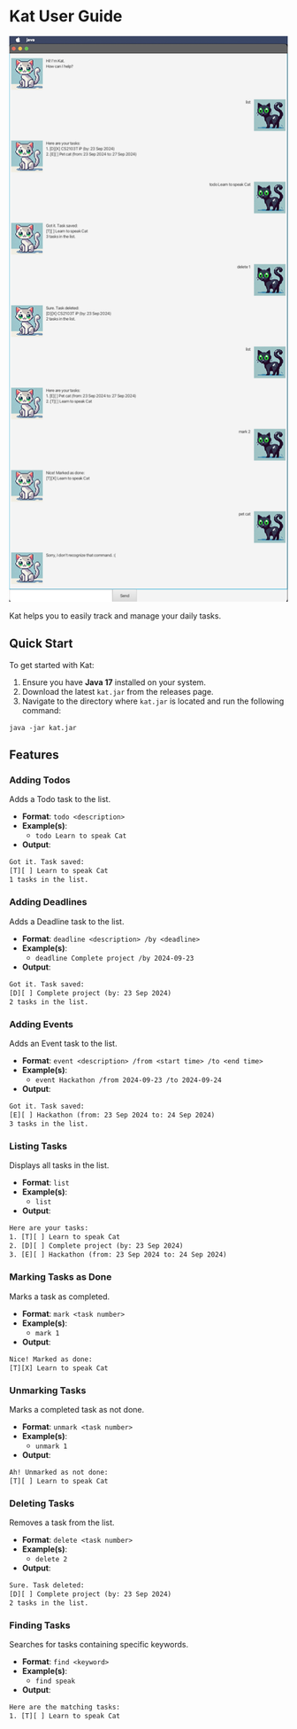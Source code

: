 # Kat User Guide

![Kat](Ui.png)

Kat helps you to easily track and manage your daily tasks.

## Quick Start

To get started with Kat:

1. Ensure you have **Java 17** installed on your system.
1. Download the latest `kat.jar` from the releases page.
1. Navigate to the directory where `kat.jar` is located and run the following command:

```
java -jar kat.jar
```

## Features

### Adding Todos

Adds a Todo task to the list.

* **Format**: `todo <description>`
* **Example(s)**:
    * `todo Learn to speak Cat`
* **Output**:

```
Got it. Task saved:
[T][ ] Learn to speak Cat
1 tasks in the list.
```

### Adding Deadlines

Adds a Deadline task to the list.

* **Format**: `deadline <description> /by <deadline>`
* **Example(s)**:
    * `deadline Complete project /by 2024-09-23`
* **Output**:

```
Got it. Task saved:
[D][ ] Complete project (by: 23 Sep 2024)
2 tasks in the list.
```

### Adding Events

Adds an Event task to the list.

* **Format**: `event <description> /from <start time> /to <end time>`
* **Example(s)**:
    * `event Hackathon /from 2024-09-23 /to 2024-09-24`
* **Output**:

```
Got it. Task saved:
[E][ ] Hackathon (from: 23 Sep 2024 to: 24 Sep 2024)
3 tasks in the list.
```

### Listing Tasks

Displays all tasks in the list.

* **Format**: `list`
* **Example(s)**:
    * `list`
* **Output**:

```
Here are your tasks:
1. [T][ ] Learn to speak Cat
2. [D][ ] Complete project (by: 23 Sep 2024)
3. [E][ ] Hackathon (from: 23 Sep 2024 to: 24 Sep 2024)
```

### Marking Tasks as Done

Marks a task as completed.

* **Format**: `mark <task number>`
* **Example(s)**:
    * `mark 1`
* **Output**:

```
Nice! Marked as done:
[T][X] Learn to speak Cat
```

### Unmarking Tasks

Marks a completed task as not done.

* **Format**: `unmark <task number>`
* **Example(s)**:
    * `unmark 1`
* **Output**:

```
Ah! Unmarked as not done:
[T][ ] Learn to speak Cat
```

### Deleting Tasks

Removes a task from the list.

* **Format**: `delete <task number>`
* **Example(s)**:
    * `delete 2`
* **Output**:

```
Sure. Task deleted:
[D][ ] Complete project (by: 23 Sep 2024)
2 tasks in the list.
```

### Finding Tasks

Searches for tasks containing specific keywords.

* **Format**: `find <keyword>`
* **Example(s)**:
    * `find speak`
* **Output**:

```
Here are the matching tasks:
1. [T][ ] Learn to speak Cat
```
